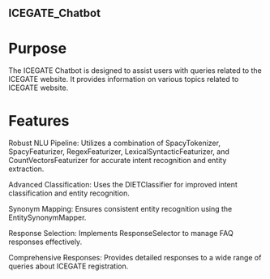 ## ICEGATE_Chatbot
# Purpose

The ICEGATE Chatbot is designed to assist users with queries related to the ICEGATE website. It provides information on various topics related to ICEGATE website.

# Features

Robust NLU Pipeline: Utilizes a combination of SpacyTokenizer, SpacyFeaturizer, RegexFeaturizer, LexicalSyntacticFeaturizer, and CountVectorsFeaturizer for accurate intent recognition and entity extraction.

Advanced Classification: Uses the DIETClassifier for improved intent classification and entity recognition.

Synonym Mapping: Ensures consistent entity recognition using the EntitySynonymMapper.

Response Selection: Implements ResponseSelector to manage FAQ responses effectively.

Comprehensive Responses: Provides detailed responses to a wide range of queries about ICEGATE registration.
